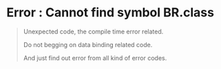 <h1> Error : Cannot find symbol BR.class </h1>

> Unexpected code, the compile time error related.
>
> Do not begging on data binding related code.
>
> And just find out error from all kind of error codes. 

